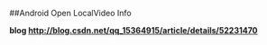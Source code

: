 ##Android  Open LocalVideo Info



**blog http://blog.csdn.net/qq_15364915/article/details/52231470**
